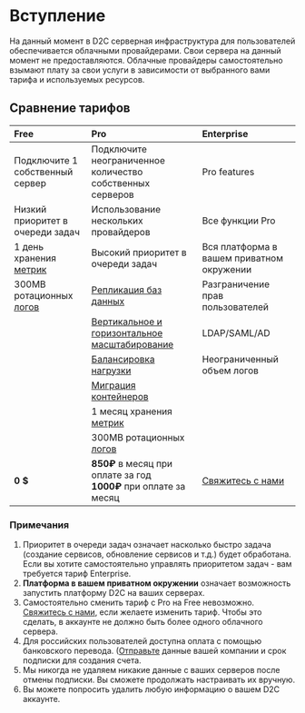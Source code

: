 # Вступление

На данный момент в D2C серверная инфраструктура для пользователей обеспечивается облачными провайдерами. Свои сервера на данный момент не предоставляются. Облачные провайдеры самостоятельно взымают плату за свои услуги в зависимости от выбранного вами тарифа и используемых ресурсов.

## Сравнение тарифов

Free                                         | Pro                                                                  | Enterprise
:------------------------------------------- | :------------------------------------------------------------------- | :----------------------------------------
Подключите 1 собственный сервер              | Подключите неограниченное количество собственных серверов            | Pro features
Низкий приоритет в очереди задач             | Использование нескольких провайдеров                                 | Все функции Pro
1 день хранения [метрик](/platform/metrics/) | Высокий приоритет в очереди задач                                    | Вся платформа в вашем приватном окружении
300MB ротационных [логов](/platform/logs/)   | [Репликация баз данных](/platform/scaling/)                          | Разграничение прав пользователей
                                             | [Вертикальное и горизонтальное масштабирование](/platform/scaling/)  | LDAP/SAML/AD
                                             | [Балансировка нагрузки](/platform/balancing/)                        | Неограниченный объем логов
                                             | [Миграция контейнеров](/platform/migration/)                         |
                                             | 1 месяц хранения [метрик](/platform/metrics/)                        |
                                             | 300MB ротационных [логов](/platform/logs/)                           |
**0 $**                                      | **850₽** в месяц при оплате за год<br>**1000₽** при оплате за месяц  | [Свяжитесь с нами](mailto:support@d2c.io)


### Примечания

1. Приоритет в очереди задач означает насколько быстро задача (создание сервисов, обновление сервисов и т.д.) будет обработана. Если вы хотите самостоятельно управлять приоритетом задач - вам требуется тариф Enterprise.
2. **Платформа в вашем приватном окружении** означает возможность запустить платформу D2C на ваших серверах.
3. Самостоятельно сменить тариф с Pro на Free невозможно. [Свяжитесь с нами](mailto:support@d2c.io), если желаете изменить тариф. Чтобы это сделать, в аккаунте не должно быть более одного облачного сервера.
4. Для российских пользователей доступна оплата с помощью банковского перевода. ([Отправьте](mailto:support@d2c.io) данные вашей компании и срок подписки для создания счета.
5. Мы никогда не удаляем никакие данные с ваших серверов после отмены подписки. Вы сможете продолжать настраивать их вручную.
6. Вы можете попросить удалить любую информацию о вашем D2C аккаунте.
